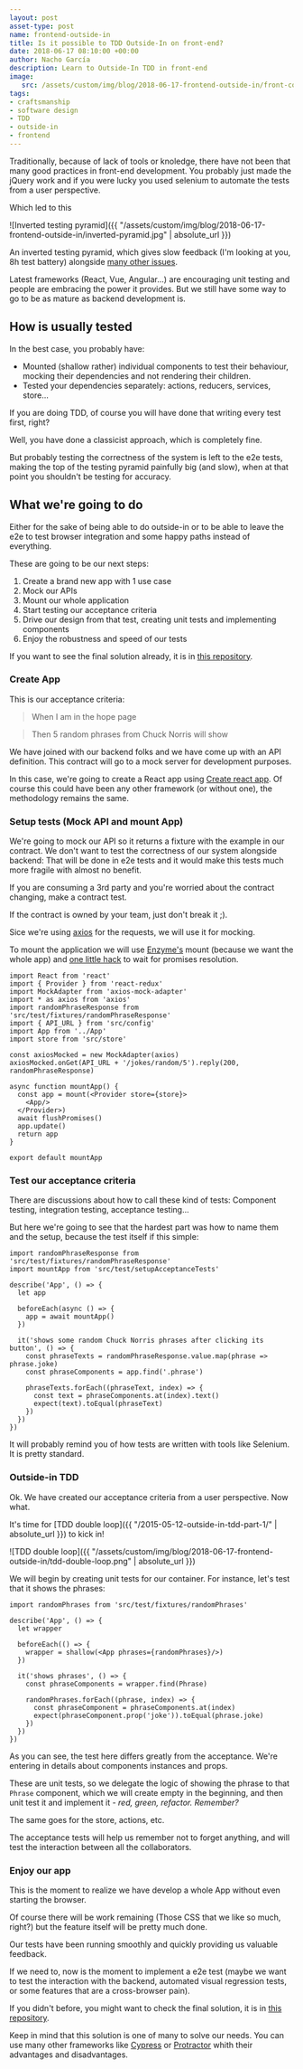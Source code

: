 ```yaml
---
layout: post
asset-type: post
name: frontend-outside-in
title: Is it possible to TDD Outside-In on front-end?
date: 2018-06-17 08:10:00 +00:00
author: Nacho García
description: Learn to Outside-In TDD in front-end
image:
   src: /assets/custom/img/blog/2018-06-17-frontend-outside-in/front-code.jpeg
tags:
- craftsmanship
- software design
- TDD
- outside-in
- frontend
---
```

Traditionally, because of lack of tools or knoledge, there have not been that many good practices in front-end development.
You probably just made the jQuery work and if you were lucky you used selenium to automate the tests from a user perspective.

Which led to this

![Inverted testing pyramid]({{ "/assets/custom/img/blog/2018-06-17-frontend-outside-in/inverted-pyramid.jpg" | absolute_url }})

An inverted testing pyramid, which gives slow feedback (I'm looking at you, 8h test battery) alongside [many other issues](https://martinfowler.com/bliki/TestPyramid.html).

Latest frameworks (React, Vue, Angular...) are encouraging unit testing and people are embracing the power it provides.
But we still have some way to go to be as mature as backend development is.

## How is usually tested
In the best case, you probably have:

 - Mounted (shallow rather) individual components to test their behaviour, mocking their dependencies and not rendering their children.
 - Tested your dependencies separately: actions, reducers, services, store...

If you are doing TDD, of course you will have done that writing every test first, right?

Well, you have done a classicist approach, which is completely fine.

But probably testing the correctness of the system is left to the e2e tests, making the top of the testing pyramid painfully big (and slow), when at that point you shouldn't be testing for accuracy.

## What we're going to do
Either for the sake of being able to do outside-in or to be able to leave the e2e to test browser integration and some happy paths instead of everything.

These are going to be our next steps:

1. Create a brand new app with 1 use case
2. Mock our APIs
3. Mount our whole application
4. Start testing our acceptance criteria
5. Drive our design from that test, creating unit tests and implementing components
6. Enjoy the robustness and speed of our tests

If you want to see the final solution already, it is in [this repository](https://github.com/nachogarcia/learning-outside-in).

### Create App
This is our acceptance criteria:

> When I am in the hope page

> Then 5 random phrases from Chuck Norris will show

We have joined with our backend folks and we have come up with an API definition. This contract will go to a mock server for development purposes.

In this case, we're going to create a React app using [Create react app](https://github.com/facebook/create-react-app).
Of course this could have been any other framework (or without one), the methodology remains the same.

### Setup tests (Mock API and mount App)
We're going to mock our API so it returns a fixture with the example in our contract.
We don't want to test the correctness of our system alongside backend: That will be done in e2e tests and it would make this tests much more fragile with almost no benefit.

If you are consuming a 3rd party and you're worried about the contract changing, make a contract test.

If the contract is owned by your team, just don't break it ;).

Sice we're using [axios](https://github.com/axios/axios) for the requests, we will use it for mocking.

To mount the application we will use [Enzyme's](http://airbnb.io/enzyme/docs/api/) mount (because we want the whole app) and [one little hack](https://github.com/facebook/jest/issues/2157) to wait for promises resolution.

```
import React from 'react'
import { Provider } from 'react-redux'
import MockAdapter from 'axios-mock-adapter'
import * as axios from 'axios'
import randomPhraseResponse from 'src/test/fixtures/randomPhraseResponse'
import { API_URL } from 'src/config'
import App from '../App'
import store from 'src/store'

const axiosMocked = new MockAdapter(axios)
axiosMocked.onGet(API_URL + '/jokes/random/5').reply(200, randomPhraseResponse)

async function mountApp() {
  const app = mount(<Provider store={store}>
    <App/>
  </Provider>)
  await flushPromises()
  app.update()
  return app
}

export default mountApp
```

### Test our acceptance criteria
There are discussions about how to call these kind of tests: Component testing, integration testing, acceptance testing...

But here we're going to see that the hardest part was how to name them and the setup, because the test itself if this simple:

```
import randomPhraseResponse from 'src/test/fixtures/randomPhraseResponse'
import mountApp from 'src/test/setupAcceptanceTests'

describe('App', () => {
  let app

  beforeEach(async () => {
    app = await mountApp()
  })

  it('shows some random Chuck Norris phrases after clicking its button', () => {
    const phraseTexts = randomPhraseResponse.value.map(phrase => phrase.joke)
    const phraseComponents = app.find('.phrase')

    phraseTexts.forEach((phraseText, index) => {
      const text = phraseComponents.at(index).text()
      expect(text).toEqual(phraseText)
    })
  })
})
```
It will probably remind you of how tests are written with tools like Selenium. It is pretty standard.

### Outside-in TDD
Ok. We have created our acceptance criteria from a user perspective. Now what.

It's time for [TDD double loop]({{ "/2015-05-12-outside-in-tdd-part-1/" | absolute_url }}) to kick in!

![TDD double loop]({{ "/assets/custom/img/blog/2018-06-17-frontend-outside-in/tdd-double-loop.png" | absolute_url }})

We will begin by creating unit tests for our container. For instance, let's test that it shows the phrases:

```
import randomPhrases from 'src/test/fixtures/randomPhrases'

describe('App', () => {
  let wrapper

  beforeEach(() => {
    wrapper = shallow(<App phrases={randomPhrases}/>)
  })

  it('shows phrases', () => {
    const phraseComponents = wrapper.find(Phrase)

    randomPhrases.forEach((phrase, index) => {
      const phraseComponent = phraseComponents.at(index)
      expect(phraseComponent.prop('joke')).toEqual(phrase.joke)
    })
  })
})
```
As you can see, the test here differs greatly from the acceptance. We're entering in details about components instances and props.

These are unit tests, so we delegate the logic of showing the phrase to that `Phrase` component, which we will create empty in the beginning, and then unit test it and implement it *- red, green, refactor. Remember?*

The same goes for the store, actions, etc.

The acceptance tests will help us remember not to forget anything, and will test the interaction between all the collaborators.

### Enjoy our app
This is the moment to realize we have develop a whole App without even starting the browser.

Of course there will be work remaining (Those CSS that we like so much, right?) but the feature itself will be pretty much done.

Our tests have been running smoothly and quickly providing us valuable feedback.

If we need to, now is the moment to implement a e2e test (maybe we want to test the interaction with the backend, automated visual regression tests, or some features that are a cross-browser pain).

If you didn't before, you might want to check the final solution, it is in [this repository](https://github.com/nachogarcia/learning-outside-in).

Keep in mind that this solution is one of many to solve our needs. You can use many other frameworks like [Cypress](https://www.cypress.io/) or [Protractor](https://www.protractortest.org/) whith their advantages and disadvantages.
